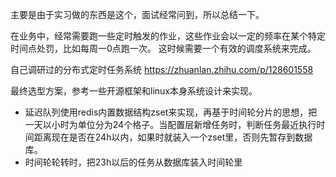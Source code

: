 主要是由于实习做的东西是这个，面试经常问到，所以总结一下。

在业务中，经常需要跑一些定时触发的作业，这些作业会以一定的频率在某个特定时间点处罚，比如每周一0点跑一次。 这时候需要一个有效的调度系统来完成。



自己调研过的分布式定时任务系统 https://zhuanlan.zhihu.com/p/128601558



最终选型方案，参考一些开源框架和linux本身系统设计来实现。



* 延迟队列使用redis内置数据结构zset来实现，再基于时间轮分片的思想，把一天以小时为单位分为24个格子。当配置层新增任务时，判断任务最近执行时间距离现在是否在24h以内，如果时就装入一个zset里，否则先暂存到数据库。
* 时间轮轮转时，把23h以后的任务从数据库装入时间轮里



